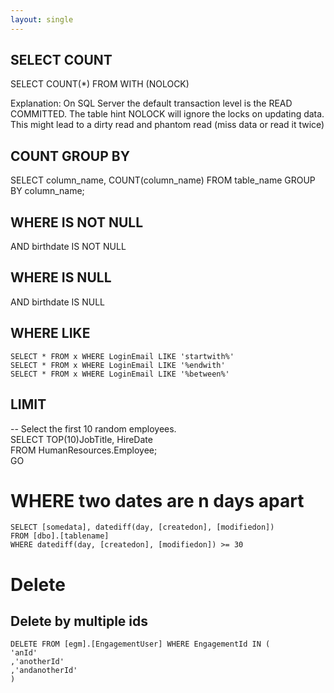 ```yaml
---
layout: single
---
```


## SELECT COUNT
SELECT COUNT(*) FROM <TableName> WITH (NOLOCK)

Explanation: On SQL Server the default transaction level is the READ COMMITTED. 
The table hint NOLOCK will ignore the locks on updating data. This might lead to a dirty read and phantom read (miss data or read it twice)

## COUNT GROUP BY
SELECT column_name, COUNT(column_name)
FROM table_name
GROUP BY column_name;

## WHERE IS NOT NULL
AND birthdate IS NOT NULL

## WHERE IS NULL
AND birthdate IS NULL

## WHERE LIKE
```
SELECT * FROM x WHERE LoginEmail LIKE 'startwith%'
SELECT * FROM x WHERE LoginEmail LIKE '%endwith'
SELECT * FROM x WHERE LoginEmail LIKE '%between%'
```

## LIMIT
-- Select the first 10 random employees.  
SELECT TOP(10)JobTitle, HireDate  
FROM HumanResources.Employee;  
GO  

# WHERE two dates are n days apart
```
SELECT [somedata], datediff(day, [createdon], [modifiedon])
FROM [dbo].[tablename]
WHERE datediff(day, [createdon], [modifiedon]) >= 30
```

# Delete

## Delete by multiple ids
```
DELETE FROM [egm].[EngagementUser] WHERE EngagementId IN (
'anId'
,'anotherId'
,'andanotherId'
)
```
